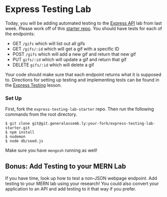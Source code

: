 # Express Testing Lab

Today, you will be adding automated testing to the [Express API](../../../express-api-lab) lab from last week. Please work off of this [starter repo](../../../express-testing-lab-starter). You should have tests for each of the endpoints:

* GET `/gifs` which will list out all gifs
* GET `/gifs/:id` which will get a gif with a specific ID
* POST `/gifs` which will add a new gif and return that new gif
* PUT `gifs/:id` which will update a gif and return that gif
* DELETE `gifs/:id` which will delete a gif

Your code should make sure that each endpoint returns what it is supposed to. Directions for setting up testing and implementing tests can be found in the [Express Testing](../../../express-tdd) lesson. 

### Set Up

First, fork the `express-testing-lab-starter` repo. Then run the following commands from the root directory.
```
$ git clone git@git.generalassemb.ly:your-fork/express-testing-lab-starter.git
$ npm install
$ nodemon
$ node db/seed.js
```

Make sure you have `mongosh` running as well!

## Bonus: Add Testing to your MERN Lab

If you have time, look up how to test a non-JSON webpage endpoint. Add testing to your MERN lab using your research! You could also convert your application to an API and add testing to it that way if you prefer.
